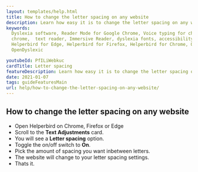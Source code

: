 ```yaml
---
layout: templates/help.html
title: How to change the letter spacing on any website
description: Learn how easy it is to change the letter spacing on any website.
keywords:
  Dyslexia software, Reader Mode for Google Chrome, Voice typing for chrome, Text to speech for
  chrome,  text reader, Immersive Reader, dyslexia fonts, accessibility software, dyslexia software,
  Helperbird for Edge, Helperbird for Firefox, Helperbird for Chrome, Opendyslexic for Chrome,
  OpenDyslexic

youtubeId: PfILiWebkuc
cardTitle: Letter spacing
featureDescription: Learn how easy it is to change the letter spacing on any website.
date: 2021-01-07
tags: guideFeaturesMain
url: help/how-to-change-the-letter-spacing-on-any-website/
---
```


## How to change the letter spacing on any website

- Open Helperbird on Chrome, Firefox or Edge
- Scroll to the **Text Adjustments** card.
- You will see a **Letter spacing** option.
- Toggle the on/off switch to **On**.
- Pick the amount of spacing you want inbetween letters.
- The website will change to your letter spacing settings.
- Thats it.
